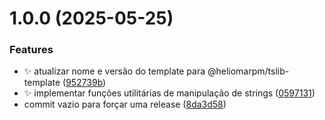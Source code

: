# 1.0.0 (2025-05-25)


### Features

* :sparkles: atualizar nome e versão do template para @heliomarpm/tslib-template ([952739b](https://github.com/heliomarpm/tslib-template/commit/952739bd4327c41b98c51ce252fce0b5c2bae4fe))
* :sparkles: implementar funções utilitárias de manipulação de strings ([0597131](https://github.com/heliomarpm/tslib-template/commit/0597131317edf5ff1980a0d1b94613507da99dea))
* commit vazio para forçar uma release ([8da3d58](https://github.com/heliomarpm/tslib-template/commit/8da3d584dd91a4a1386183ee575dd3af2b6fb0c3))
